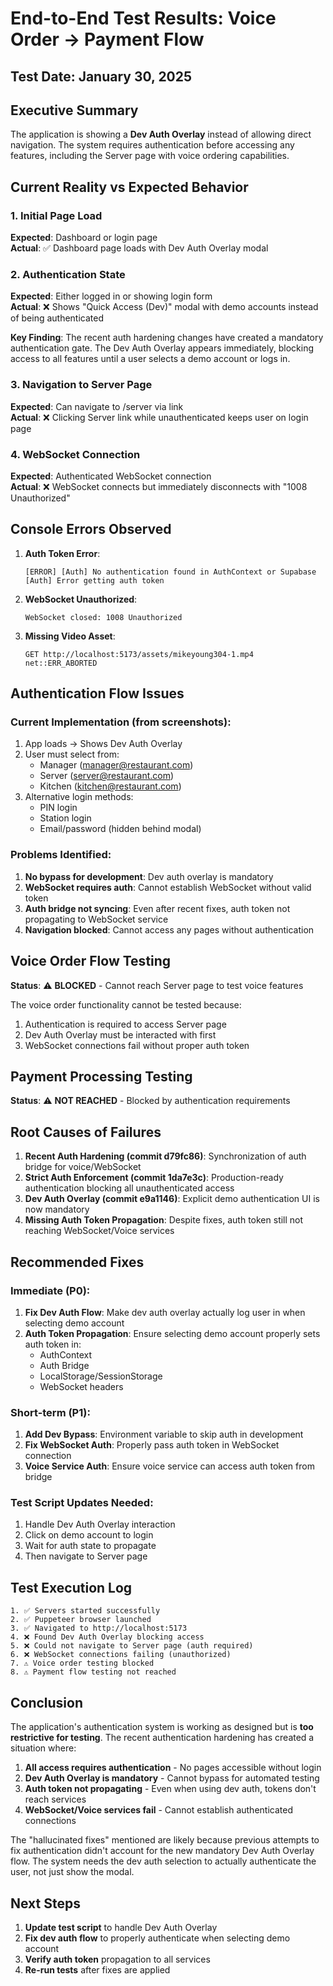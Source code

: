 # End-to-End Test Results: Voice Order → Payment Flow

## Test Date: January 30, 2025

## Executive Summary
The application is showing a **Dev Auth Overlay** instead of allowing direct navigation. The system requires authentication before accessing any features, including the Server page with voice ordering capabilities.

## Current Reality vs Expected Behavior

### 1. Initial Page Load
**Expected**: Dashboard or login page  
**Actual**: ✅ Dashboard page loads with Dev Auth Overlay modal

### 2. Authentication State
**Expected**: Either logged in or showing login form  
**Actual**: ❌ Shows "Quick Access (Dev)" modal with demo accounts instead of being authenticated

**Key Finding**: The recent auth hardening changes have created a mandatory authentication gate. The Dev Auth Overlay appears immediately, blocking access to all features until a user selects a demo account or logs in.

### 3. Navigation to Server Page
**Expected**: Can navigate to /server via link  
**Actual**: ❌ Clicking Server link while unauthenticated keeps user on login page

### 4. WebSocket Connection
**Expected**: Authenticated WebSocket connection  
**Actual**: ❌ WebSocket connects but immediately disconnects with "1008 Unauthorized"

## Console Errors Observed

1. **Auth Token Error**:
   ```
   [ERROR] [Auth] No authentication found in AuthContext or Supabase
   [Auth] Error getting auth token
   ```

2. **WebSocket Unauthorized**:
   ```
   WebSocket closed: 1008 Unauthorized
   ```

3. **Missing Video Asset**:
   ```
   GET http://localhost:5173/assets/mikeyoung304-1.mp4 net::ERR_ABORTED
   ```

## Authentication Flow Issues

### Current Implementation (from screenshots):
1. App loads → Shows Dev Auth Overlay
2. User must select from:
   - Manager (manager@restaurant.com)
   - Server (server@restaurant.com)  
   - Kitchen (kitchen@restaurant.com)
3. Alternative login methods:
   - PIN login
   - Station login
   - Email/password (hidden behind modal)

### Problems Identified:
1. **No bypass for development**: Dev auth overlay is mandatory
2. **WebSocket requires auth**: Cannot establish WebSocket without valid token
3. **Auth bridge not syncing**: Even after recent fixes, auth token not propagating to WebSocket service
4. **Navigation blocked**: Cannot access any pages without authentication

## Voice Order Flow Testing

**Status**: ⚠️ **BLOCKED** - Cannot reach Server page to test voice features

The voice order functionality cannot be tested because:
1. Authentication is required to access Server page
2. Dev Auth Overlay must be interacted with first
3. WebSocket connections fail without proper auth token

## Payment Processing Testing

**Status**: ⚠️ **NOT REACHED** - Blocked by authentication requirements

## Root Causes of Failures

1. **Recent Auth Hardening (commit d79fc86)**: Synchronization of auth bridge for voice/WebSocket
2. **Strict Auth Enforcement (commit 1da7e3c)**: Production-ready authentication blocking all unauthenticated access
3. **Dev Auth Overlay (commit e9a1146)**: Explicit demo authentication UI is now mandatory
4. **Missing Auth Token Propagation**: Despite fixes, auth token still not reaching WebSocket/Voice services

## Recommended Fixes

### Immediate (P0):
1. **Fix Dev Auth Flow**: Make dev auth overlay actually log user in when selecting demo account
2. **Auth Token Propagation**: Ensure selecting demo account properly sets auth token in:
   - AuthContext
   - Auth Bridge
   - LocalStorage/SessionStorage
   - WebSocket headers

### Short-term (P1):
1. **Add Dev Bypass**: Environment variable to skip auth in development
2. **Fix WebSocket Auth**: Properly pass auth token in WebSocket connection
3. **Voice Service Auth**: Ensure voice service can access auth token from bridge

### Test Script Updates Needed:
1. Handle Dev Auth Overlay interaction
2. Click on demo account to login
3. Wait for auth state to propagate
4. Then navigate to Server page

## Test Execution Log

```
1. ✅ Servers started successfully
2. ✅ Puppeteer browser launched
3. ✅ Navigated to http://localhost:5173
4. ❌ Found Dev Auth Overlay blocking access
5. ❌ Could not navigate to Server page (auth required)
6. ❌ WebSocket connections failing (unauthorized)
7. ⚠️ Voice order testing blocked
8. ⚠️ Payment flow testing not reached
```

## Conclusion

The application's authentication system is working as designed but is **too restrictive for testing**. The recent authentication hardening has created a situation where:

1. **All access requires authentication** - No pages accessible without login
2. **Dev Auth Overlay is mandatory** - Cannot bypass for automated testing
3. **Auth token not propagating** - Even when using dev auth, tokens don't reach services
4. **WebSocket/Voice services fail** - Cannot establish authenticated connections

The "hallucinated fixes" mentioned are likely because previous attempts to fix authentication didn't account for the new mandatory Dev Auth Overlay flow. The system needs the dev auth selection to actually authenticate the user, not just show the modal.

## Next Steps

1. **Update test script** to handle Dev Auth Overlay
2. **Fix dev auth flow** to properly authenticate when selecting demo account
3. **Verify auth token** propagation to all services
4. **Re-run tests** after fixes are applied